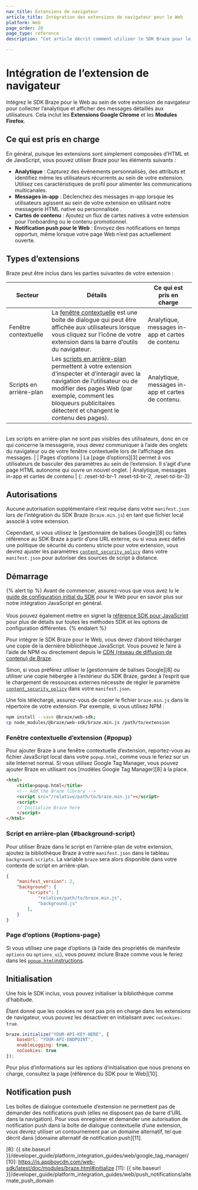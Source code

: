 ```yaml
---
nav_title: Extensions de navigateur
article_title: Intégration des extensions de navigateur pour le Web
platform: Web
page_order: 20
page_type: reference
description: "Cet article décrit comment utiliser le SDK Braze pour le Web dans vos extensions de navigateur (Google Chrome, Firefox)."

---
```


# Intégration de l’extension de navigateur

Intégrez le SDK Braze pour le Web au sein de votre extension de navigateur pour collecter l’analytique et afficher des messages détaillés aux utilisateurs. Cela inclut les **Extensions Google Chrome** et les **Modules Firefox**.

## Ce qui est pris en charge

En général, puisque les extensions sont simplement composées d’HTML et de JavaScript, vous pouvez utiliser Braze pour les éléments suivants :

* **Analytique** : Capturez des événements personnalisés, des attributs et identifiez même les utilisateurs récurrents au sein de votre extension. Utilisez ces caractéristiques de profil pour alimenter les communications multicanales.
* **Messages in-app** : Déclenchez des messages in-app lorsque les utilisateurs agissent au sein de votre extension en utilisant notre messagerie HTML native ou personnalisée .
* **Cartes de contenu** : Ajoutez un flux de cartes natives à votre extension pour l’onboarding ou le contenu promotionnel.
* **Notification push pour le Web** : Envoyez des notifications en temps opportun, même lorsque votre page Web n’est pas actuellement ouverte.

## Types d’extensions

Braze peut être inclus dans les parties suivantes de votre extension :

| Secteur | Détails | Ce qui est pris en charge |
|--------|-------|------|
| Fenêtre contextuelle | La [fenêtre contextuelle][1] est une boîte de dialogue qui peut être affichée aux utilisateurs lorsque vous cliquez sur l’icône de votre extension dans la barre d’outils du navigateur.| Analytique, messages in-app et cartes de contenu |
| Scripts en arrière-plan | Les [scripts en arrière-plan][2] permettent à votre extension d’inspecter et d’interagir avec la navigation de l’utilisateur ou de modifier des pages Web (par exemple, comment les bloqueurs publicitaires détectent et changent le contenu des pages). | Analytique, messages in-app et cartes de contenu.<br>
<br>
Les scripts en arrière-plan ne sont pas visibles des utilisateurs, donc en ce qui concerne la messagerie, vous devez communiquer à l’aide des onglets du navigateur ou de votre fenêtre contextuelle lors de l’affichage des messages. |
| Pages d’options | La [page d’options][3] permet à vos utilisateurs de basculer des paramètres au sein de l’extension. Il s’agit d’une page HTML autonome qui ouvre un nouvel onglet. | Analytique, messages in-app et cartes de contenu |
{: .reset-td-br-1 .reset-td-br-2, .reset-td-br-3}

## Autorisations

Aucune autorisation supplémentaire n’est requise dans votre `manifest.json` lors de l’intégration du SDK Braze (`braze.min.js`) en tant que fichier local associé à votre extension. 

Cependant, si vous utilisez le [gestionnaire de balises Google][8] ou faites référence au SDK Braze à partir d’une URL externe, ou si vous avez défini une politique de sécurité du contenu stricte pour votre extension, vous devrez ajuster les paramètres [`content_security_policy`][6] dans votre `manifest.json` pour autoriser des sources de script à distance.

## Démarrage

{% alert tip %}
Avant de commencer, assurez-vous que vous avez lu le [guide de configuration initial du SDK]({{site.baseurl}}/developer_guide/platform_integration_guides/web/initial_sdk_setup/) pour le Web pour en savoir plus sur notre intégration JavaScript en général.  <br>
<br>
Vous pouvez également mettre en signet la [référence SDK pour JavaScript](https://js.appboycdn.com/web-sdk/latest/doc/modules/braze.html) pour plus de détails sur toutes les méthodes SDK et les options de configuration différentes.
{% endalert %}

Pour intégrer le SDK Braze pour le Web, vous devez d’abord télécharger une copie de la dernière bibliothèque JavaScript. Vous pouvez le faire à l’aide de NPM ou directement depuis le [CDN (réseau de diffusion de contenu) de Braze][7].

Sinon, si vous préférez utiliser le [gestionnaire de balises Google][8] ou utiliser une copie hébergée à l’extérieur du SDK Braze, gardez à l’esprit que le chargement de ressources externes nécessite de régler le paramètre [`content_security_policy`][6] dans votre `manifest.json`.

Une fois téléchargé, assurez-vous de copier le fichier `braze.min.js` dans le répertoire de votre extension. Par exemple, si vous utilisez NPM :

```bash
npm install --save @braze/web-sdk;
cp node_modules/@braze/web-sdk/braze.min.js /path/to/extension
```

### Fenêtre contextuelle d’extension {#popup}

Pour ajouter Braze à une fenêtre contextuelle d’extension, reportez-vous au fichier JavaScript local dans votre `popup.html`, comme vous le feriez sur un site Internet normal. Si vous utilisez Google Tag Manager, vous pouvez ajouter Braze en utilisant nos [modèles Google Tag Manager][8] à la place.

```html
<html>
    <title>popup.html</title>
    <!-- Add the Braze library -->
    <script src="/relative/path/to/braze.min.js"></script>
    <script>
    // Initialize Braze here
    </script>
</html>
```

### Script en arrière-plan {#background-script}

Pour utiliser Braze dans le script en l’arrière-plan de votre extension, ajoutez la bibliothèque Braze à votre `manifest.json` dans le tableau `background.scripts`. La variable `braze` sera alors disponible dans votre contexte de script en arrière-plan.


```json
{
    "manifest_version": 2,
    "background": {
        "scripts": [
            "relative/path/to/braze.min.js",
            "background.js"
        ],
    }
}
```

### Page d’options {#options-page}

Si vous utilisez une page d’options (à l’aide des propriétés de manifeste `options` ou `options_ui`), vous pouvez inclure Braze comme vous le feriez dans les [`popup.html`instructions](#popup).

## Initialisation

Une fois le SDK inclus, vous pouvez initialiser la bibliothèque comme d’habitude. 

Étant donné que les cookies ne sont pas pris en charge dans les extensions de navigateur, vous pouvez les désactiver en initialisant avec `noCookies: true`.

```javascript
braze.initialize("YOUR-API-KEY-HERE", {
    baseUrl: "YOUR-API-ENDPOINT",
    enableLogging: true,
    noCookies: true
});
```

Pour plus d’informations sur les options d’initialisation que nous prenons en charge, consultez la page [référence du SDK pour le Web][10].

## Notification push

Les boîtes de dialogue contextuelle d’extension ne permettent pas de demander des notifications push (elles ne disposent pas de barre d’URL dans la navigation). Pour vous enregistrer et demander une autorisation de notification push dans la boîte de dialogue contextuelle d’une extension, vous devrez utiliser un contournement par un domaine alternatif, tel que décrit dans [domaine alternatif de notification push][11].

[1]: https://developer.mozilla.org/en-US/docs/Mozilla/Add-ons/WebExtensions/user_interface/Popups
[2]: https://developer.chrome.com/extensions/background_pages
[3]: https://developer.mozilla.org/en-US/docs/Mozilla/Add-ons/WebExtensions/user_interface/Options_pages
[6]: https://developer.chrome.com/extensions/contentSecurityPolicy
[7]: https://js.appboycdn.com/web-sdk/latest/braze.min.js
[8]: {{ site.baseurl }}/developer_guide/platform_integration_guides/web/google_tag_manager/
[10]: https://js.appboycdn.com/web-sdk/latest/doc/modules/braze.html#initialize
[11]: {{ site.baseurl }}/developer_guide/platform_integration_guides/web/push_notifications/alternate_push_domain
